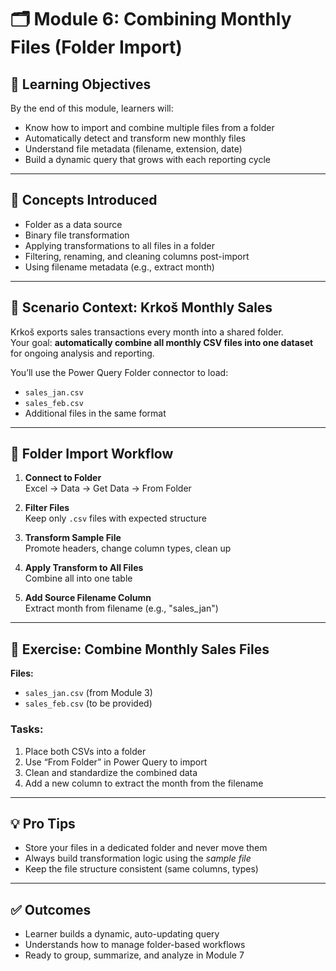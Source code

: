 # 🗂 Module 6: Combining Monthly Files (Folder Import)

## 🎯 Learning Objectives
By the end of this module, learners will:
- Know how to import and combine multiple files from a folder
- Automatically detect and transform new monthly files
- Understand file metadata (filename, extension, date)
- Build a dynamic query that grows with each reporting cycle

---

## 🧠 Concepts Introduced
- Folder as a data source
- Binary file transformation
- Applying transformations to all files in a folder
- Filtering, renaming, and cleaning columns post-import
- Using filename metadata (e.g., extract month)

---

## 🏢 Scenario Context: Krkoš Monthly Sales

Krkoš exports sales transactions every month into a shared folder.  
Your goal: **automatically combine all monthly CSV files into one dataset** for ongoing analysis and reporting.

You’ll use the Power Query Folder connector to load:
- `sales_jan.csv`
- `sales_feb.csv`
- Additional files in the same format

---

## 📁 Folder Import Workflow

1. **Connect to Folder**  
   Excel → Data → Get Data → From Folder

2. **Filter Files**  
   Keep only `.csv` files with expected structure

3. **Transform Sample File**  
   Promote headers, change column types, clean up

4. **Apply Transform to All Files**  
   Combine all into one table

5. **Add Source Filename Column**  
   Extract month from filename (e.g., "sales_jan")

---

## 🧪 Exercise: Combine Monthly Sales Files

**Files:**
- `sales_jan.csv` (from Module 3)
- `sales_feb.csv` (to be provided)

### Tasks:
1. Place both CSVs into a folder
2. Use “From Folder” in Power Query to import
3. Clean and standardize the combined data
4. Add a new column to extract the month from the filename

---

## 💡 Pro Tips
- Store your files in a dedicated folder and never move them
- Always build transformation logic using the *sample file*
- Keep the file structure consistent (same columns, types)

---

## ✅ Outcomes
- Learner builds a dynamic, auto-updating query
- Understands how to manage folder-based workflows
- Ready to group, summarize, and analyze in Module 7
